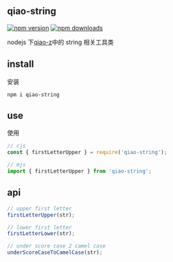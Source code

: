 ## qiao-string

[![npm version](https://img.shields.io/npm/v/qiao-string.svg?style=flat-square)](https://www.npmjs.org/package/qiao-string)
[![npm downloads](https://img.shields.io/npm/dm/qiao-string.svg?style=flat-square)](https://npm-stat.com/charts.html?package=qiao-string)

nodejs 下[qiao-z](https://code.insistime.com/qiao-z#/)中的 string 相关工具类

## install

安装

```shell
npm i qiao-string
```

## use

使用

```javascript
// cjs
const { firstLetterUpper } = require('qiao-string');

// mjs
import { firstLetterUpper } from 'qiao-string';
```

## api

```javascript
// upper first letter
firstLetterUpper(str);

// lower first letter
firstLetterLower(str);

// under score case 2 camel case
underScoreCaseToCamelCase(str);
```
